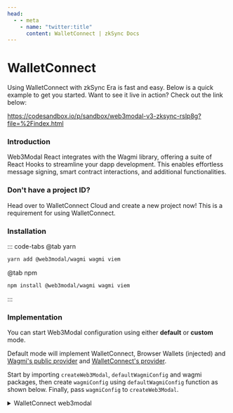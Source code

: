 ```yaml
---
head:
  - - meta
    - name: "twitter:title"
      content: WalletConnect | zkSync Docs
---
```


# WalletConnect

Using WalletConnect with zkSync Era is fast and easy. Below is a quick example to get you started. Want to see it live in action? Check out the link below:

<https://codesandbox.io/p/sandbox/web3modal-v3-zksync-rslp8g?file=%2Findex.html>

### Introduction[​](https://docs.walletconnect.com/web3modal/react/about#introduction) <a href="#introduction" id="introduction"></a>

Web3Modal React integrates with the Wagmi library, offering a suite of React Hooks to streamline your dapp development. This enables effortless message signing, smart contract interactions, and additional functionalities.

### Don't have a project ID?

Head over to WalletConnect Cloud and create a new project now! This is a requirement for using WalletConnect.

### Installation[​](https://docs.walletconnect.com/web3modal/react/about#installation) <a href="#installation" id="installation"></a>

::: code-tabs
@tab yarn

```bash
yarn add @web3modal/wagmi wagmi viem
```

@tab npm

```bash
npm install @web3modal/wagmi wagmi viem
```

:::

### Implementation[​](https://docs.walletconnect.com/web3modal/react/about#implementation) <a href="#implementation" id="implementation"></a>

You can start Web3Modal configuration using either **default** or **custom** mode.

Default mode will implement WalletConnect, Browser Wallets (injected) and [Wagmi's public provider](https://wagmi.sh/react/providers/public) and [WalletConnect's provider](https://docs.walletconnect.com/cloud/blockchain-api).

Start by importing `createWeb3Modal`, `defaultWagmiConfig` and wagmi packages, then create `wagmiConfig` using `defaultWagmiConfig` function as shown below. Finally, pass `wagmiConfig` to `createWeb3Modal`.

<details>

<summary>WalletConnect web3modal</summary>

```tsx
import React from "react";
import ReactDOM from "react-dom/client";
import { createWeb3Modal, defaultWagmiConfig } from "@web3modal/wagmi/react";
import { WagmiConfig, useAccount } from "wagmi";
import { zkSync } from "wagmi/chains";
import "./index.css";

// 1. Get projectId
const projectId = <PROJECT_ID>;

// 2. Create wagmiConfig
const chains = [zkSync];
const wagmiConfig = defaultWagmiConfig({
  chains,
  projectId,
  metadata: { name: "Web3Modal v3" },
});

// 3. Create modal
createWeb3Modal({ wagmiConfig, projectId, chains, defaultChain: zkSync });

// 4. Create modal
const App = () => {
  const { address } = useAccount();
  return (
    <>
      <div className="container">
        <w3m-button />
        <w3m-network-button />
      </div>
      <p>
        {address && (
          <>
            <b>Address:</b> {address}
          </>
        )}
      </p>
    </>
  );
};

ReactDOM.createRoot(document.getElementById("root") as HTMLElement).render(
  <React.StrictMode>
    <WagmiConfig config={wagmiConfig}>
      <App />
    </WagmiConfig>
  </React.StrictMode>,
);
```

</details>
